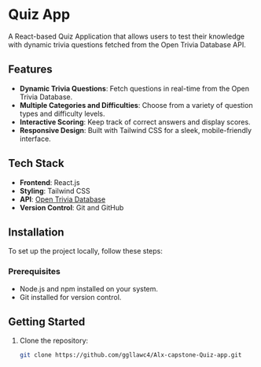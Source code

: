 # Quiz App

A React-based Quiz Application that allows users to test their knowledge with dynamic trivia questions fetched from the Open Trivia Database API.

## Features

- **Dynamic Trivia Questions**: Fetch questions in real-time from the Open Trivia Database.
- **Multiple Categories and Difficulties**: Choose from a variety of question types and difficulty levels.
- **Interactive Scoring**: Keep track of correct answers and display scores.
- **Responsive Design**: Built with Tailwind CSS for a sleek, mobile-friendly interface.

## Tech Stack

- **Frontend**: React.js
- **Styling**: Tailwind CSS
- **API**: [Open Trivia Database](https://opentdb.com/api_config.php)
- **Version Control**: Git and GitHub

## Installation

To set up the project locally, follow these steps:

### Prerequisites

- Node.js and npm installed on your system.
- Git installed for version control.

## Getting Started
1. Clone the repository:
   ```bash
   git clone https://github.com/ggllawc4/Alx-capstone-Quiz-app.git